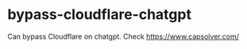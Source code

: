 # bypass-cloudflare-chatgpt
Can bypass Cloudflare on chatgpt. Check https://www.capsolver.com/ 
                                                                                                                                                                                